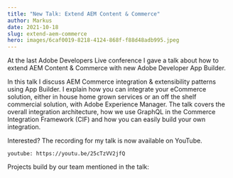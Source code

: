 ```yaml
---
title: "New Talk: Extend AEM Content & Commerce"
author: Markus
date: 2021-10-18
slug: extend-aem-commerce
hero: images/6caf0019-8218-4124-868f-f88d48adb995.jpeg
---
```

At the last Adobe Developers Live conference I gave a talk about how to extend AEM Content & Commerce with new Adobe Developer App Builder.

In this talk I discuss AEM Commerce integration & extensibility patterns using App Builder. I explain how you can integrate your eCommerce solution, either in house home grown services or an off the shelf commercial solution, with Adobe Experience Manager. The talk covers the overall integration architecture, how we use GraphQL in the Commerce Integration Framework (CIF) and how you can easily build your own integration. 

Interested? The recording for my talk is now available on YouTube.

`youtube: https://youtu.be/25cTzVV2jfQ`

Projects build by our team mentioned in the talk:



